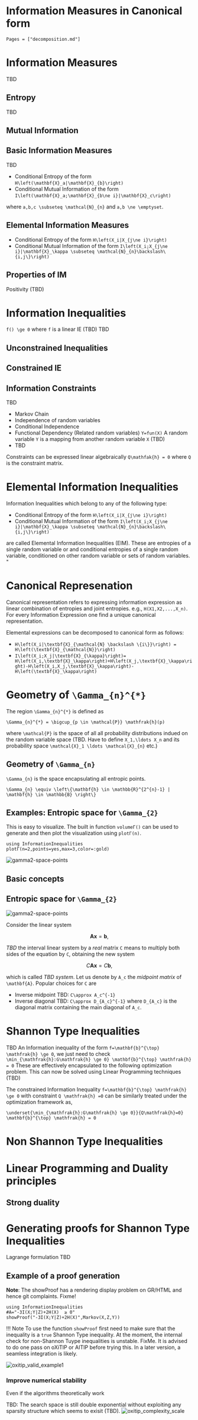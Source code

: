 # Information Measures in Canonical form

```@contents
Pages = ["decomposition.md"]
```

# Information Measures
TBD
## Entropy
TBD
## Mutual Information

## Basic Information Measures
TBD

* Conditional Entropy of the form ``H\left(\mathbf{X}_a|\mathbf{X}_{b}\right)``
* Conditional Mutual Information of the form ``I\left(\mathbf{X}_a;\mathbf{X}_{b\ne i}|\mathbf{X}_c\right)``

where ``a,b,c \subseteq \mathcal{N}_{n}`` and ``a,b \ne \emptyset``.

## Elemental Information Measures

* Conditional Entropy of the form ``H\left(X_i|X_{j\ne i}\right)``
* Conditional Mutual Information of the form ``I\left(X_i;X_{j\ne i}|\mathbf{X}_\kappa \subseteq \mathcal{N}_{n}\backslash\{i,j\}\right)``



## Properties of IM
Positivity (TBD)


# Information Inequalities
``f() \ge 0`` where ``f`` is a linear IE (TBD)
TBD
## Unconstrained Inequalities
## Constrained IE

## Information Constraints
TBD
* Markov Chain
* Independence of random variables
* Conditional Independence
* Functional Dependency (Related random variables) ``Y=fun(X)`` 
A random variable ``Y`` is a mapping from another random variable ``X`` (TBD)
* TBD

 Constraints can be expressed linear algebraically ``Q\mathfak{h} = 0`` where ``Q`` is the constraint matrix.

# Elemental Information Inequalities 
Information Inequalities which belong to any of the following type:
* Conditional Entropy of the form ``H\left(X_i|X_{j\ne i}\right)``
* Conditional Mutual Information of the form ``I\left(X_i;X_{j\ne i}|\mathbf{X}_\kappa \subseteq \mathcal{N}_{n}\backslash\{i,j\}\right)``

are called Elemental Information Inequalities (EIM). These are entropies of a single random variable or and conditional entropies of a single random variable, conditioned on other random variable or sets of random variables.
"


# Canonical Represenation

Canonical representation refers to expressing information expression as linear combination of entropies and joint entropies. e.g., ``H(X1,X2,...,X_n)``. For every Information Expression one find a unique canonical representation.

Elemental expressions can be decomposed to canonical form as follows:
* ``H\left(X_i|\textbf{X}_{\mathcal{N} \backslash \{i\}}\right) = H\left(\textbf{X}_{\mathcal{N}}\right)``
* ``I\left(X_i;X_j|\textbf{X}_{\kappa}\right)= H\left(X_i,\textbf{X}_\kappa\right)+H\left(X_j,\textbf{X}_\kappa\right)-H\left(X_i,X_j,\textbf{X}_\kappa\right)-H\left(\textbf{X}_\kappa\right)``

# Geometry of ``\Gamma_{n}^{*}``

The region ``\Gamma_{n}^{*}`` is defined as

``\Gamma_{n}^{*} = \bigcup_{p \in \mathcal{P}} \mathfrak{h}(p)``

where ``\mathcal{P}`` is the space of all all probability distributions indued on the random variable space  (TBD. Have to define ``X_1,\ldots X_n`` and its probability space ``\mathcal{X}_1 \ldots \mathcal{X}_{n}`` etc.)

## Geometry of ``\Gamma_{n}``
``\Gamma_{n}`` is the space encapsulating all entropic points. 

``\Gamma_{n} \equiv \left\{\mathbf{h} \in \mathbb{R}^{2^{n}-1} | \mathbf{h} \in \mathbb{B} \right\}``

## Examples: Entropic space for ``\Gamma_{2}``

This is easy to visualize. The built in function `volumeΓ()` can be used to generate and then plot the visualization using `plotΓ(n)`.

```@example visualGamma2a
using InformationInequalities
plotΓ(n=2,points=yes,max=3,color=:gold)
```
![gamma2-space-points](../assets/gamma2gold.png)

## Basic concepts

## Entropic space for ``\Gamma_{2}``
![gamma2-space-points](../assets/gamma2.png)

Consider the linear system

```math
\mathbf{Ax}=\mathbf{b},
```

*TBD* the interval linear system by a *real* matrix ``C`` means to multiply both sides of the equation by ``C``, obtaining the new system

```math
C\mathbf{Ax}=C\mathbf{b},
```

which is called *TBD system*. Let us denote by ``A_c`` the *midpoint matrix* of ``\mathbf{A}``. Popular choices for ``C`` are

- Inverse midpoint TBD: ``C\approx A_c^{-1}``
- Inverse diagonal TBD: ``C\approx D_{A_c}^{-1}`` where ``D_{A_c}`` is the diagonal matrix containing the main diagonal of ``A_c``.


# Shannon Type Inequalities
TBD
An Information inequality of the form ``f=\mathbf{b}^{\top} \mathfrak{h} \ge 0``, we just need to check
``\min_{\mathfrak{h}:G\mathfrak{h} \ge 0} \mathbf{b}^{\top} \mathfrak{h} = 0``
These are effectively encapsulated to the following optimization problem. This can now be solved using Linear Programming techniques (TBD)

The constrained Information Inequality ``f=\mathbf{b}^{\top} \mathfrak{h} \ge 0`` with constraint ``Q \mathfrak{h} =0`` can be similarly treated under the optimization framework as,

``\underset{\min_{\mathfrak{h}:G\mathfrak{h} \ge 0}}{Q\mathfrak{h}=0} \mathbf{b}^{\top} \mathfrak{h} = 0``


# Non Shannon Type Inequalities

# Linear Programming and Duality principles
## Strong duality 
# Generating proofs for Shannon Type Inequalities
Lagrange formulation
TBD

## Example of a proof generation
**Note**: The showProof has a rendering display problem on GR/HTML and hence git complaints. Fixme!
```@example proofShannon2
using InformationInequalities
#A="-3I(X;Y|Z)+2H(X)  ≥ 0"
showProof("-3I(X;Y|Z)+2H(X)",Markov(X,Z,Y))
```

!!! Note
    To use the function `showProof` first need to make sure that the inequality is a `true` Shannon Type inequality. At the moment, the internal check for non-Shannon Tuype inequalities is unstable. FixMe. It is advised to do one pass on oXiTIP or AITIP before trying this. In a later version, a seamless integration is likely.

![oxitip_valid_example1](../assets/oxitip_ex1.png) 

### Improve numerical stability

Even if the algorithms theoretically work

TBD: The search space is still double exponential without exploiting any sparsity structure which seems to exisit (TBD).
![oxitip_complexity_scale](../assets/oxitip_complexity.svg)
